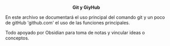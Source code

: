 **<p style="text-align:center;"> Git y GiyHub </p>**
En este archivo se documentará el uso principal del comando git y un poco de gitHub 'github.com' el uso de las funciones principales.

Todo apoyado por Obsidian para toma de notas y vincular ideas o conceptos.